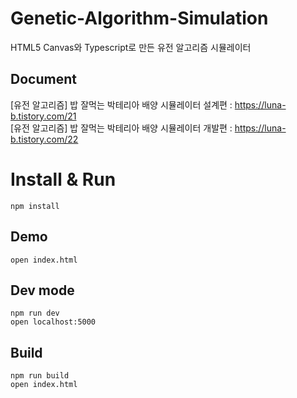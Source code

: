 # Genetic-Algorithm-Simulation
HTML5 Canvas와 Typescript로 만든 유전 알고리즘 시뮬레이터  

## Document
[유전 알고리즘] 밥 잘먹는 박테리아 배양 시뮬레이터 설계편 : https://luna-b.tistory.com/21<br>
[유전 알고리즘] 밥 잘먹는 박테리아 배양 시뮬레이터 개발편 : https://luna-b.tistory.com/22<br>

# Install & Run
`npm install`<br>
## Demo  
`open index.html`<br>

## Dev mode 
`npm run dev`<br>
`open localhost:5000`<br>

## Build
`npm run build`<br>
`open index.html`<br>
